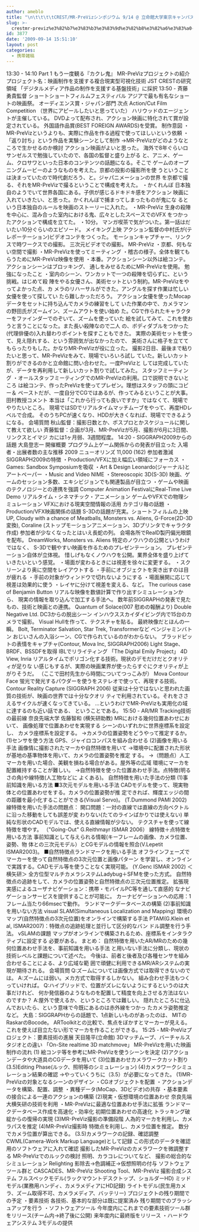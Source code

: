 ```yaml
---
author: ameblo
title: "\n\t\t\t\tCREST/MR-PreVizシンポジウム 9/14 @ 立命館大学東京キャンパス（サピアタワー\t\t"
slug: >-
  crestmr-previz%e3%82%b7%e3%83%b3%e3%83%9d%e3%82%b8%e3%82%a6%e3%83%a0-914-%e7%ab%8b%e5%91%bd%e9%a4%a8%e5%a4%a7%e5%ad%a6%e6%9d%b1%e4%ba%ac%e3%82%ad%e3%83%a3%e3%83%b3%e3%83%91%e3%82%b9%ef%bc%88
id: 3877
date: '2009-09-14 15:51:10'
layout: post
categories:
  - 携帯雑稿
---
```


13:30 - 14:10 Part 1 もう一度観る『カクレ鬼』 MR-PreVizプロジェクトの紹介 プロジェクト名：映画制作を支援する複合現実型可視化技術 JST CRESTの研究領域 「デジタルメディア作品の制作を支援する基盤技術」に採択 13:50 - 斉藤勇貴監督 ショートショートフィルムフェスティバル アジアで最も有名なショートの映画祭。 オーディエンス賞・ジャパン部門 次点 Action/Cut Film Competition （世界にアピールしたいと思っていた） ハリウッドのエージェントが主催している。 DVDよって配布され、アクション映画に特化されて賞が設定されている。 外国語作品賞(BEST FOREIGN AWARDS)を受賞。 制作意図 ・MR-PreVizというよりも、実際に作品を作る過程で使ってほしいという依頼 ・「返り討ち」という作品を実験シーンとして制作 →MR-PreVizがどのようなところで生かせるのか検討 アクション映画がよいと思った。 海外で8年ぐらいロサンゼルスで勉強していたので、各国の監督と盛り上がる と、アニメ、ゲーム、クロサワといった日本のコンテンツの話題になる。そこで ゲームのオープニングムービーのようなものを考えた。京都の投影の撮影所を使 うということは決まっていたので時代劇だろう、と。ジャパニメーションの世界 を京都で撮る、それをMR-PreVizで撮るということで構成を考えた。 ・かくれんぼ 日本独自のようでいて世界各国にある。子供が感じるドキドキ感をアクション 映画に入れていきたい、と思った。かくれんぼで捕まってしまったものが鬼にな るという日本独自のルールを映画のストーリーに入れた。 ・MR-PreViz 生身の殺陣を中心に、混み合った室内における鬼、広々としたスペースでのVFX をつかったアクションで構成を立てた。 ・10分。 マンガ喫茶で気がついた。第一話はだいたい10分ぐらいのエピソード。 メイキング上映 アクション監督の中村氏が(テレポーテーション)ビデオコンテをつくった。 モーションキャプチャー、リンクスで時ワークスでの撮影。 三次元ビデオでの撮影。 MR-PreViz ・京都、何もない空間で撮影 ・MR-PreVizを使ってミーティング ・稽古の様子。全体を観てもらうためにMR-PreViz映像を使用 ・本番。アクションシーン以外は絵コンテ。アクションシーンはブロッキング、 通しをみせるためにMR-PreVizを使用。 勉強になったこと ・室内のシーン、ワンカットで一つの殺陣を切らずに、という挑戦。はじめて殺 陣をやる女優さん、美術セットという制約。MR-PreVizをやってよかった点、カ メラのリハーサルができた。アングルを探す作業は忙しい女優を使って探してい たら難しかっただろう。 アクション女優を使ったMocapデータをセットに持ち込んでカメラの練習をして いた作業の中で、カメラマンの野田氏がズームイン、ズームアウトを使い始め た。CGで作られたキャラクターをファインダーでのぞいて、ズームを使っていた 絵を試してみて、これを使おうと言うことになった。また長い殺陣なので二人 の、ボディダブルをつかった(代理俳優の)入れ替わりポイントを探すこともできた。 実際の美術セットを使って、見え隠れする、という雰囲気が出なかったので、 美術さんに格子を立ててもらったりもした。かなりMR-PreVizが役に立った。 撮影2日目、最後まで粘りたいと思って、MR-PreVizをみて、現場でいろいろ試し ていた。新しいカット割りができるのかと立命館に問い合わせた。一度PreVizと しては完成していたが、データを再利用して新しいカット割りで試してみた。 スタッフミーティング ・オールスタッフミーティングでのMR-PreVizの利用。口で説明できないところ は絵コンテ、作ったPreVizを使ってプレゼン。理想はスタッフの頭にコピー＆ ペーストだが、一度自分でCGではあるが、作ってみるということが大事。 田村教授コメント 本当は「これから行っても良いですか」ではなくて、現場でやりたいところ。 現場ではSDでリアルタイムマッチムーブをやって、再度HDレベルで合成。 そのうちPCが速くなり、HDDが大きくなれば、現場でできるようになる。 会場質問 秋山監督：撮影日数とか、ポスプロとかスケジュールに関して教えて欲しい 斉藤監督：企画が3月、MR-PreVizが5月、撮影が6月に3日間、リンクスとイマジ カには1ヶ月弱、3週間程度。 14:20 - SIGGRAPH2009からの話題 大島登志一 開催概要 プログラム上ゲーム関係からの発表が目立った 入場者・出展者数の主な推移 2009 ニューオリンズ 11,000 (162) 参加者激減 SIGGRAPH2009の特徴 ・Production/VFXに加え幅広い領域にフォーカス ・Games: Sandbox Symposiumを吸収 ・Art & Design Leonardo(ジャーナル)とアートペーパー ・Music and Video NIME ・Stereoscopic 3D(S-3D) 映画、ゲームのセッション多数、エキシビジョンでも関連製品が目立つ ・ゲームや映画のテクノロジーとの連携を強調 Computer Animation FestivalにReal-Time Live Demo リアルタイム・シネマチック・アニメーション ゲームやVFXでの物理シミュレーション VFXにおける現実空間情報の活用 カテゴリ毎の話題 ・Production/VFX映画関係の話題 S-3Dの話題が充実。ショートフィルムの上映 UP, Cloudy with a chance of Meatballs, Monsters vs. Aliens, G-Force(2D-3D変換), Coraline (ストップモーションアニメーション、3Dプリンタでキャラクタ作成) 参加者が少なくなったとはいえ長蛇の列。 会場各所でRealD製円偏光眼鏡を配布。 DreamWorks, Monsters vs. Aliens 特定のノウハウの公開というわけではなく、 S-3Dで観やすい映画を作るためのプレゼンテーション。 プレゼンテーション自体が立体視。 惜しげもなくノウハウを公開。業界全体を盛り上げていきたいという感覚。 ・場面が変わるときには視差を徐々に変更する。 ・スクリーンより奥に空間をレイアウトする ・手前にオブジェクトを突き出すのは目が疲れる ・手前の対象がウィンドウで切れないようにする ・場面展開に応じて視差は効果的に使う ・レイヤに分けて視差を変える、など。 The curious case of Benjamin Button リアルな映像を数値計算で作り出すシミュレーションから、 現実の情報を取り込んで加工する手法へ。 数年前SIGGRAPHの発表で見たもの、技術と映画との連携。 Quantum of Solace(007 慰めの報酬より) Double Negative Ltd. DC3からの脱出シーン インハウススカイダイビング内で15台のカメラで撮影。 Visual Hullを作って、テクスチャを貼る。 最終映像だとほんの一瞬。 Bolt, Terminator Salvation, Star Trek, Transformerなど ベンジャミンバトン おじいさんの入浴シーン、CGで作られているのがわからない。 ブラッドピットの表情をキャプチャ(Contour, Mova Inc, SIGGRAPH2006) Light Stage、BRDF、BSSDFを取得 IBLでリライティング 「The Digital Emily Project」 4D View, Inria リアルタイムでポリゴン化する技術。現状のデモだけだとクオリティが足りな い感じもするが、実際の映画業界が使ったらすぐにクオリティが上がりそうだ。 （ここで田村先生から時間についてつっこみが） Mova Contour Face 蛍光で発光するパウダーを使うをステレオで使って、再現する技術。 Contour Reality Capture (SIGGRAPH 2006) 従来は十分ではないと思われた画質の技術が、映画の世界では十分なクオリ ティで利用されている。それをささえるサイクルが速くなってきている。 …というわけでMR-PreVizも実用化の域に達するのも近い話である、 ということである。 15:50 - AR/MR Tracking技術の最前線 奈良先端大学 佐藤智和 (横矢研助教) MRにおける幾何位置あわせにおいて、 画像処理で位置あわせを実現する シーンのいずれかに世界座標系を設定し、 カメラ座標系を設定する。 →カメラの位置姿勢をどうやって推定するか。 (1)センサを使う方法 GPS、ジャイロコンパスを組み合わせる (2)画像を用いる手法 画像情に撮影されたマーカや自然特徴を用いて →環境中に配置された形状が基地の基準物体を用いて、カメラの位置姿勢を推定 する。 →（問題点）人工マーカを用いた場合、美観を損ねる場合がある。屋外等の広域 環境にマーカを配置維持することが難しい。 →自然特徴を使った位置あわせ手法。点特徴(明るさの角)や線特徴(人工物などに よくある)。 自然特徴を用いた手法の分類 (1)事前知識を用いる方法 ■3次元モデルを用いる手法 CADモデルを使って、現実物体との位置あわせをする。カメラの位置姿勢が推 定できれば、輝度エッジの間の距離を最小化することができる(Visual Servo)。 (T.Dummond PAMI 2002) 線特徴を用いた手法の問題点： 開口問題：一対の直線では直線の方向ベクトルに沿った移動をしても誤差が変 わりない(たてのラインばかりでは使えない) 単純な形状のCADモデルでは、使える直線情報が少ない。 テクスチャを使って線特徴を増やす。 （"Going-Out" G.Reithmayr ISMAR 2006） 線特徴＋点特徴を用いる方法 事前知識として与えられる情報(キーフレームの画像、カメラ位置、姿勢、物 体との三次元モデル）とCGモデルの情報を照合(V.Lepetit ISMAR2003)。 ■自然特徴点ランドマークを用いる手法 オフラインフェーズでマーカーを使って自然特徴点の3次元位置と画像パターン を学習し、オンラインで実践する。CADモデル等を使うことなく実現可能。 (Y.Genc ISMAR 2002) ＜横矢研＞ 全方位型マルチカメラシステムLadybug＋SFMを使った方式。 自然特徴点の追跡をして、カメラの位置姿勢と自然特徴点の三次元位置推定。 拡張現実感によるユーザナビゲーション：携帯・モバイルPC等を通して直感的 なナビゲーションサービスを提供することが可能に。 カーナビゲーションへの応用：1フレーム当たり66msecで動作。 ランドマークデータベースの構築 (2)事前知識を用いない方法 visual SLAM(Simultaneous Localization and Mapping) 環境のマップ(自然特徴点の3次元位置)をオンラインで構築する手法 PTAM(G.Klein et al, ISMAR2007)：特徴点の追跡処理と並行して区分的なバン ドル調整を行う手法。 vSLAMの課題 マップがオンラインで構築されるため、座標系をインタラクティブに設定する 必要がある。 まとめ： 自然特徴を用いたAR/MRのための幾何位置あわせ手法を、事前知識を用いる手法 と用いない手法に分類し、現状の技術レベルと課題について述べた。 今後は、前者と後者及び各種センサを組み合わせることによる、より広域な範 囲で頑健に利用できるMR/ARシステムの実現が期待される。 会場質問 Q:ズームについては画像方式では取得できないのでは。 A:ズームには弱い。メカ方式で取得するしかない。 組み合わせ手法もつくっていければ。 Q:ハイブリッドで、位置がズレにないようにするというのは大事だけれど、 何か発信器のようなものを配置して精度を向上させる方法はないのですか？ A:屋外で使えるか、というところでは難しい。 隠れたところに仕込んでおいたら、という意味で今既にあるのは赤外線をつかっ たカメラ姿勢推定など。 大島：SIGGRAPHからの話題で、1点新しいものがあったのは、 MITのRaskarのBocode。 ARToolkitとの比較で、焦点をぼかすとマーカーが見える。 これを使えば目立たない形でマーカを作ることができる。 15:25 - MR-PreVizプロジェクト：要素技術の進展 天目隆平(立命館) 3Dマッチムーブ、バーチャルスタジオとの違い 「On-Site realtime 3D matchmove」 MR-PreVizを用いた映画制作の流れ (1) 絵コンテ等を参考にMR-PreVizを使うシーンを決定 (2)アクションデータや大道具のCGデータを用いて (3)位置あわせカメラワークカット割り (3.5)Editing Phase(ルック、照明等のシミュレーション) (4)カメラワークシミュレーション結果の確認 →やっていくうちに（3.5）が必要になってきた。 (1)MR-PreVizの対象となるシーンのデザイン ・CGオブジェクトを配置 ・アクションデータを構築、配置、調整 ・異種データ(MoCap、3Dビデオ)の共存 ・基本要素の接合による一連のアクションの構築 (2)現実・仮想環境の位置あわせ 奈良先端大横矢研の技術を利用 ・MR-PreVizに最適な位置あわせ手法に拡張 ランドマークデータベース作成を高速化・効率化 初期位置あわせの高速化 トラッキング破綻からの復帰の実現 (3)MR-PreViz撮影の準備段階 人為的マーカを利用し、カメラパスを推定 (4)MR-PreViz撮影時 特徴点を利用し、カメラ位置を推定。 数分でカメラ位置が算出できる。 (3.5)カメラワークの記録、確認調整 CWML(Camera-Work Markup Language)として記録 この形式のデータを確認用のソフトウェアに入れて確認 撮影したMR-PreVizのカメラワークを微調整する MR-PreVizでのルックの検討 照明、カラコレについてなど、 撮影の総合的なシミュレーション Relighting 影除去→色調補正→仮想照明の付与 ソフトウェアツール群と CASCADES、MR-PreViz Shooting Tool、MR-PreViz 撮影合成システム フルスペックモデル(ラックマウントデスクトップ、ショルダーHD) ミッドモデル(業務用ハンディ、カメラメディアにHD記録) ライトモデル(民生用カメラ、ズーム取得不可、カメラメディア、バッテリー) プロジェクトの残り期間での予定 ・要素技術 各技術、基本的な部分は既に提案済み 残り期間でのブラッシュアップを行う ・ソフトウェアツール 今年度内にこれまでの要素技術ツール群をリリース(チーム内→終了後に公開) 来年度内に最終版をリリース ・ハードウェアシステム 3モデルの提供